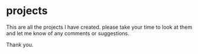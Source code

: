 # projects
This are all the projects I have created. please take your time to look at them and let me know of any comments or suggestions.

Thank you.

